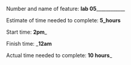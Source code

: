 Number and name of feature: __________lab 05______________________

Estimate of time needed to complete: __5_hours__

Start time: __2pm___

Finish time: ___12am__

Actual time needed to complete: __10 hours___
